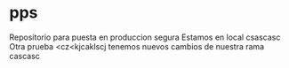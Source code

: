 # pps
Repositorio para puesta en produccion segura 
Estamos en local
csascasc  Otra prueba
<cz<kjcaklscj
tenemos nuevos cambios de nuestra rama
cascasc
